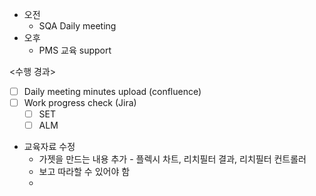 - 오전
	- SQA Daily meeting
- 오후
	- PMS 교육 support

<수행 경과>
- [ ] Daily meeting minutes upload (confluence)
- [ ] Work progress check (Jira)
	- [ ] SET
	- [ ] ALM

- 교육자료 수정
	- 가젯을 만드는 내용 추가 - 플렉시 차트, 리치필터 결과, 리치필터 컨트롤러
	- 보고 따라할 수 있어야 함
	- 